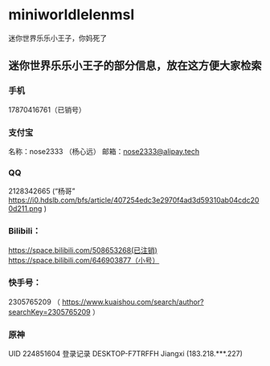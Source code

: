 # miniworldlelenmsl
迷你世界乐乐小王子，你妈死了

## 迷你世界乐乐小王子的部分信息，放在这方便大家检索
### 手机
17870416761（已销号）
### 支付宝
名称：nose2333 （杨心远）
邮箱：nose2333@alipay.tech
### QQ
2128342665 (“杨哥” https://i0.hdslb.com/bfs/article/407254edc3e2970f4ad3d59310ab04cdc200d211.png )
### Bilibili：
https://space.bilibili.com/508653268(已注销)
https://space.bilibili.com/646903877（小号）
### 快手号：
2305765209 （ https://www.kuaishou.com/search/author?searchKey=2305765209 ）
### 原神
UID 224851604
登录记录 DESKTOP-F7TRFFH Jiangxi (183.218.***.227)

